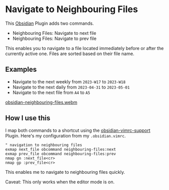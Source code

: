 # Navigate to Neighbouring Files

This [Obsidian](https://obsidian.md/) Plugin adds two commands.

- Neighbouring Files: Navigate to next file
- Neighbouring Files: Navigate to prev file

This enables you to navigate to a file located immediately before or after the currently active one.
Files are sorted based on their file name.

## Examples

- Navigate to the next weekly from `2023-W17` to `2023-W18`
- Navigate to the next daily from `2023-04-31` to `2023-05-01`
- Navigate to the next file from `A4` to `A5`

[obsidian-neighbouring-files.webm](https://github.com/user-attachments/assets/cdc04e2b-e3d9-4d77-8b2c-cbfa4ef4436d)


## How I use this

I map both commands to a shortcut using the [obsidian-vimrc-support](https://github.com/esm7/obsidian-vimrc-support) Plugin.
Here's my configuration from my `.obsidian.vimrc`.

```vimrc
" navigation to neighbouring files
exmap next_file obcommand neighbouring-files:next
exmap prev_file obcommand neighbouring-files:prev
nmap gn :next_file<cr>
nmap gp :prev_file<cr>
```

This enables me to navigate to neighbouring files quickly.

Caveat: This only works when the editor mode is on.
